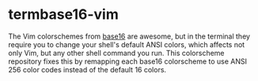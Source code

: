 # termbase16-vim

The Vim colorschemes from [base16](https://github.com/chriskempson/base16-vim)
are awesome, but in the terminal they require you to change your shell's
default ANSI colors, which affects not only Vim, but any other shell command
you run. This colorscheme repository fixes this by remapping each base16
colorscheme to use ANSI 256 color codes instead of the default 16 colors.
